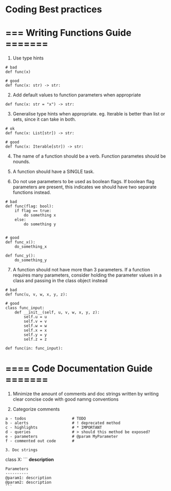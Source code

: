 # Coding Best practices

# === Writing Functions Guide =======

1. Use type hints
```
# bad
def func(x)

# good
def func(x: str) -> str:
```

2. Add default values to function parameters when appropriate
```
def func(x: str = "x") -> str:
```

3. Generalise type hints when appropriate. 
eg. Iterable is better than list or sets, since it can take in both.
```
# ok
def func(x: List[str]) -> str:

# good
def func(x: Iterable[str]) -> str:
```

4. The name of a function should be a verb. Function parametes should be nounds.

5. A function should have a SINGLE task.

6. Do not use parameters to be used as boolean flags. If boolean flag parameters are present, this indicates we should have two separate functions instead. 

```
# bad
def func(flag: bool):
    if flag == true:
        do something x
    else:
        do something y


# good
def func_x():
    do_something_x

def func_y():
    do_something_y
```

7. A function should not have more than 3 parameters. If a function requires many parameters, consider holding the parameter values in a class and passing in the class object instead

```
# bad
def func(u, v, w, x, y, z):

# good
class func_input:
    def __init__(self, u, v, w, x, y, z):
        self.u = u 
        self.v = v
        self.w = w
        self.x = x
        self.y = y
        self.z = z

def func(in: func_input):
```

# ==== Code Documentation Guide =======

1. Minimize the amount of comments and doc strings written by writing clear concise code with good namng conventions

2. Categorize comments
```
a - todos                    # TODO
b - alerts                   # ! deprecated method
c - highlights               # * IMPORTANT
d - queries                  # > should this method be exposed?
e - parameters               # @param MyParameter
f - commented out code       #

3. Doc strings

```
class X:
    ```
    __description__

    Parameters
    ----------
    @param1: description
    @param2: description
    ```
```

```